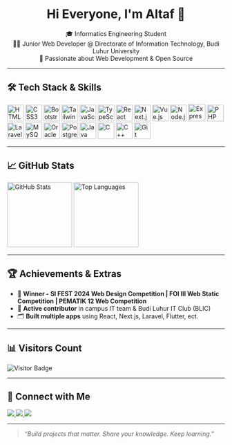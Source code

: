 <h1 align="center">Hi Everyone, I'm Altaf 👋</h1>

<p align="center">
  🎓 Informatics Engineering Student <br/>
  👨‍💻 Junior Web Developer @ Directorate of Information Technology, Budi Luhur University<br/>
  🚀 Passionate about Web Development & Open Source
</p>

---

## 🛠️ Tech Stack & Skills

<div align="left">
  <img src="https://cdn.jsdelivr.net/gh/devicons/devicon/icons/html5/html5-original.svg" height="38" alt="HTML5" />
  <img src="https://cdn.jsdelivr.net/gh/devicons/devicon/icons/css3/css3-original.svg" height="38" alt="CSS3" />
  <img src="https://cdn.jsdelivr.net/gh/devicons/devicon/icons/bootstrap/bootstrap-original.svg" height="38" alt="Bootstrap" />
  <img src="https://cdn.simpleicons.org/tailwindcss/06B6D4" height="38" alt="Tailwind CSS" />
  <img src="https://cdn.jsdelivr.net/gh/devicons/devicon/icons/javascript/javascript-original.svg" height="38" alt="JavaScript" />
  <img src="https://cdn.jsdelivr.net/gh/devicons/devicon/icons/typescript/typescript-original.svg" height="38" alt="TypeScript" />
  <img src="https://cdn.jsdelivr.net/gh/devicons/devicon/icons/react/react-original.svg" height="38" alt="React" />
  <img src="https://cdn.jsdelivr.net/gh/devicons/devicon/icons/nextjs/nextjs-original.svg" height="38" alt="Next.js" />
  <img src="https://cdn.jsdelivr.net/gh/devicons/devicon/icons/vuejs/vuejs-original.svg" height="38" alt="Vue.js" />
  <img src="https://cdn.jsdelivr.net/gh/devicons/devicon/icons/nodejs/nodejs-original.svg" height="38" alt="Node.js" />
  <img src="https://cdn.jsdelivr.net/gh/devicons/devicon/icons/express/express-original.svg" height="40" alt="Express.js" />
  <img src="https://cdn.jsdelivr.net/gh/devicons/devicon/icons/php/php-original.svg" height="38" alt="PHP" />
  <img src="https://cdn.simpleicons.org/laravel/FF2D20" height="38" alt="Laravel" />
  <img src="https://cdn.simpleicons.org/mysql/4479A1" height="38" alt="MySQL" />
  <img src="https://cdn.simpleicons.org/oracle/F80000" height="38" alt="Oracle DB" />
  <img src="https://cdn.jsdelivr.net/gh/devicons/devicon/icons/postgresql/postgresql-original.svg" height="38" alt="PostgreSQL" />
  <img src="https://cdn.jsdelivr.net/gh/devicons/devicon/icons/java/java-original.svg" height="38" alt="Java" />
  <img src="https://cdn.jsdelivr.net/gh/devicons/devicon/icons/c/c-original.svg" height="38" alt="C" />
  <img src="https://cdn.jsdelivr.net/gh/devicons/devicon/icons/cplusplus/cplusplus-original.svg" height="38" alt="C++" />
  <img src="https://cdn.jsdelivr.net/gh/devicons/devicon/icons/git/git-original.svg" height="38" alt="Git" />
</div>

---

## 📈 GitHub Stats

<div align="left">
  <img src="https://github-readme-stats.vercel.app/api?username=Aftlah&show_icons=true&theme=dracula&hide_border=false&count_private=true" height="150" alt="GitHub Stats" />
  <img src="https://github-readme-stats.vercel.app/api/top-langs?username=Aftlah&layout=compact&theme=dracula&hide_border=false&langs_count=6" height="150" alt="Top Languages" />
</div>

---

## 🏆 Achievements & Extras

- 🥇 **Winner - SI FEST 2024 Web Design Competition | FOI III Web Static Competition | PEMATIK 12 Web Competition**
- 🎯 **Active contributor** in campus IT team & Budi Luhur IT Club (BLIC)
- 🗂️ **Built multiple apps** using React, Next.js, Laravel, Flutter, ect.

---

## 📊 Visitors Count

![Visitor Badge](https://komarev.com/ghpvc/?username=Aftlah&style=flat-square&color=blue)

---

## 🔗 Connect with Me

<div align="left">
  <a href="https://www.instagram.com/aftlah/" target="_blank">
    <img src="https://img.shields.io/badge/Instagram-%23E4405F?logo=instagram&logoColor=white&style=for-the-badge" />
  </a>
  <a href="https://www.linkedin.com/in/altaf-fattah-amanullah-10b852266/" target="_blank">
    <img src="https://img.shields.io/badge/LinkedIn-%230077B5?logo=linkedin&logoColor=white&style=for-the-badge" />
  </a>
  <a href="https://twitter.com/aftlah_" target="_blank">
    <img src="https://img.shields.io/badge/Twitter-%231DA1F2?logo=twitter&logoColor=white&style=for-the-badge" />
  </a>
</div>

---

> *“Build projects that matter. Share your knowledge. Keep learning.”*
